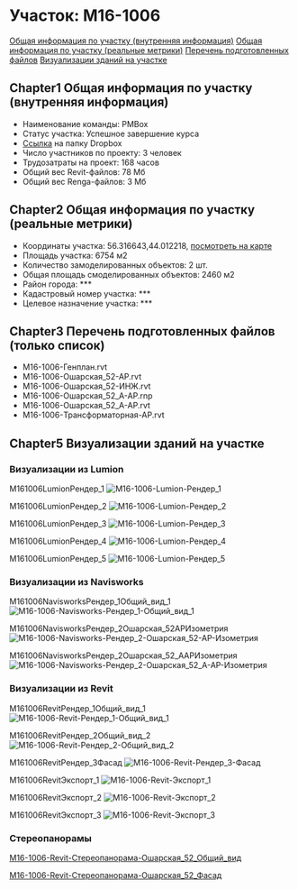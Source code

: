 # Участок: M16-1006

[Общая информация по участку (внутренняя информация)](#Chapter1)
[Общая информация по участку (реальные метрики)](#Chapter2)
[Перечень подготовленных файлов](#Chapter3)
[Визуализации зданий на участке](#Chapter5)

## <a id="test">Chapter1</a> Общая информация по участку (внутренняя информация)
+ Наименование команды: PMBox
+ Статус участка: Успешное завершение курса
+ [Ссылка](https://www.dropbox.com/sh/wvvgv1nw1iqred9/AAAoFd-Q6t2SVBuo6IMPtnQ1a/M16_1006?dl=0) на папку Dropbox
+ Число участников по проекту: 3 человек
+ Трудозатраты на проект: 168 часов
+ Общий вес Revit-файлов: 78 Мб
+ Общий вес Renga-файлов: 3 Мб
## <a id="test">Chapter2</a> Общая информация по участку (реальные метрики)
+ Координаты участка: 56.316643,44.012218, [посмотреть на карте](yandex.ru/maps/47/nizhny-novgorod/?ll=56.316643%2C44.012218&z=19)
+ Площадь участка: 6754 м2
+ Количество замоделированных объектов: 2 шт.
+ Общая площадь смоделированных объектов: 2460 м2
+ Район города: *** 
+ Кадастровый номер участка: *** 
+ Целевое назначение участка: *** 
## <a id="test">Chapter3</a> Перечень подготовленных файлов (только список)
+ M16-1006-Генплан.rvt
+ M16-1006-Ошарская_52-АР.rvt
+ M16-1006-Ошарская_52-ИНЖ.rvt
+ M16-1006-Ошарская_52_А-АР.rnp
+ M16-1006-Ошарская_52_А-АР.rvt
+ M16-1006-Трансформаторная-АР.rvt
## <a id="test">Chapter5</a> Визуализации зданий на участке
### Визуализации из Lumion
M161006LumionРендер_1
![M16-1006-Lumion-Рендер_1](/Images/M16_1006/M16-1006-Lumion-Рендер_1_Compressed.jpg)

M161006LumionРендер_2
![M16-1006-Lumion-Рендер_2](/Images/M16_1006/M16-1006-Lumion-Рендер_2_Compressed.jpg)

M161006LumionРендер_3
![M16-1006-Lumion-Рендер_3](/Images/M16_1006/M16-1006-Lumion-Рендер_3_Compressed.jpg)

M161006LumionРендер_4
![M16-1006-Lumion-Рендер_4](/Images/M16_1006/M16-1006-Lumion-Рендер_4_Compressed.jpg)

M161006LumionРендер_5
![M16-1006-Lumion-Рендер_5](/Images/M16_1006/M16-1006-Lumion-Рендер_5_Compressed.jpg)

### Визуализации из Navisworks
M161006NavisworksРендер_1Общий_вид_1
![M16-1006-Navisworks-Рендер_1-Общий_вид_1](/Images/M16_1006/M16-1006-Navisworks-Рендер_1-Общий_вид_1_Compressed.jpg)

M161006NavisworksРендер_2Ошарская_52АРИзометрия
![M16-1006-Navisworks-Рендер_2-Ошарская_52-АР-Изометрия](/Images/M16_1006/M16-1006-Navisworks-Рендер_2-Ошарская_52-АР-Изометрия_Compressed.jpg)

M161006NavisworksРендер_2Ошарская_52_ААРИзометрия
![M16-1006-Navisworks-Рендер_2-Ошарская_52_А-АР-Изометрия](/Images/M16_1006/M16-1006-Navisworks-Рендер_2-Ошарская_52_А-АР-Изометрия_Compressed.jpg)

### Визуализации из Revit
M161006RevitРендер_1Общий_вид_1
![M16-1006-Revit-Рендер_1-Общий_вид_1](/Images/M16_1006/M16-1006-Revit-Рендер_1-Общий_вид_1_Compressed.jpg)

M161006RevitРендер_2Общий_вид_2
![M16-1006-Revit-Рендер_2-Общий_вид_2](/Images/M16_1006/M16-1006-Revit-Рендер_2-Общий_вид_2_Compressed.jpg)

M161006RevitРендер_3Фасад
![M16-1006-Revit-Рендер_3-Фасад](/Images/M16_1006/M16-1006-Revit-Рендер_3-Фасад_Compressed.jpg)

M161006RevitЭкспорт_1
![M16-1006-Revit-Экспорт_1](/Images/M16_1006/M16-1006-Revit-Экспорт_1_Compressed.jpg)

M161006RevitЭкспорт_2
![M16-1006-Revit-Экспорт_2](/Images/M16_1006/M16-1006-Revit-Экспорт_2_Compressed.jpg)

M161006RevitЭкспорт_3
![M16-1006-Revit-Экспорт_3](/Images/M16_1006/M16-1006-Revit-Экспорт_3_Compressed.jpg)

### Стереопанорамы
[M16-1006-Revit-Стереопанорама-Ошарская_52_Общий_вид](https://pano.autodesk.com/pano.html?url=jpgs/8f9ecfe9-8694-4e3b-afcb-0266773fa36c&version=2)

[M16-1006-Revit-Стереопанорама-Ошарская_52_Фасад](https://pano.autodesk.com/pano.html?url=jpgs/0f4346ca-5224-4b5a-9e07-172d0799b2bc&version=2)

